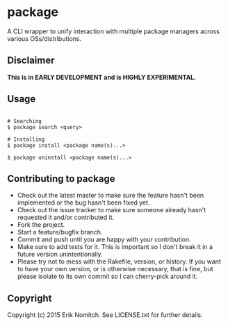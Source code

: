 # package

A CLI wrapper to unify interaction with multiple package managers across various OSs/distributions.

## Disclaimer

**This is in EARLY DEVELOPMENT and is HIGHLY EXPERIMENTAL.**

## Usage

```Shell

# Searching
$ package search <query>

# Installing
$ package install <package name(s)...>

$ package uninstall <package name(s)...>

```

## Contributing to package
 
* Check out the latest master to make sure the feature hasn't been implemented or the bug hasn't been fixed yet.
* Check out the issue tracker to make sure someone already hasn't requested it and/or contributed it.
* Fork the project.
* Start a feature/bugfix branch.
* Commit and push until you are happy with your contribution.
* Make sure to add tests for it. This is important so I don't break it in a future version unintentionally.
* Please try not to mess with the Rakefile, version, or history. If you want to have your own version, or is otherwise necessary, that is fine, but please isolate to its own commit so I can cherry-pick around it.

## Copyright

Copyright (c) 2015 Erik Nomitch. See LICENSE.txt for
further details.

